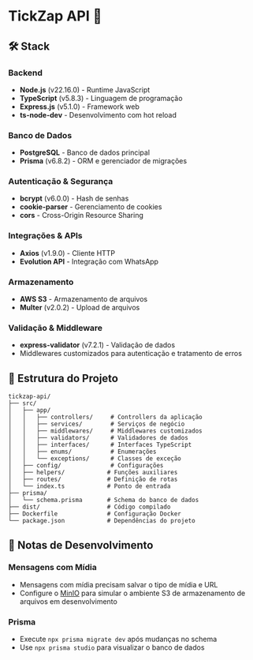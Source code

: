 # TickZap API 🚀

## 🛠️ Stack

### Backend

- **Node.js** (v22.16.0) - Runtime JavaScript
- **TypeScript** (v5.8.3) - Linguagem de programação
- **Express.js** (v5.1.0) - Framework web
- **ts-node-dev** - Desenvolvimento com hot reload

### Banco de Dados

- **PostgreSQL** - Banco de dados principal
- **Prisma** (v6.8.2) - ORM e gerenciador de migrações

### Autenticação & Segurança

- **bcrypt** (v6.0.0) - Hash de senhas
- **cookie-parser** - Gerenciamento de cookies
- **cors** - Cross-Origin Resource Sharing

### Integrações & APIs

- **Axios** (v1.9.0) - Cliente HTTP
- **Evolution API** - Integração com WhatsApp

### Armazenamento

- **AWS S3** - Armazenamento de arquivos
- **Multer** (v2.0.2) - Upload de arquivos

### Validação & Middleware

- **express-validator** (v7.2.1) - Validação de dados
- Middlewares customizados para autenticação e tratamento de erros

## 📁 Estrutura do Projeto

```
tickzap-api/
├── src/
│   ├── app/
│   │   ├── controllers/     # Controllers da aplicação
│   │   ├── services/        # Serviços de negócio
│   │   ├── middlewares/     # Middlewares customizados
│   │   ├── validators/      # Validadores de dados
│   │   ├── interfaces/      # Interfaces TypeScript
│   │   ├── enums/           # Enumerações
│   │   └── exceptions/      # Classes de exceção
│   ├── config/              # Configurações
│   ├── helpers/            # Funções auxiliares
│   ├── routes/             # Definição de rotas
│   └── index.ts            # Ponto de entrada
├── prisma/
│   └── schema.prisma       # Schema do banco de dados
├── dist/                   # Código compilado
├── Dockerfile              # Configuração Docker
└── package.json            # Dependências do projeto
```

## 📝 Notas de Desenvolvimento

### Mensagens com Mídia

- Mensagens com mídia precisam salvar o tipo de mídia e URL
- Configure o [MinIO](https://www.min.io/) para simular o ambiente S3 de armazenamento de arquivos em desenvolvimento

### Prisma

- Execute `npx prisma migrate dev` após mudanças no schema
- Use `npx prisma studio` para visualizar o banco de dados
